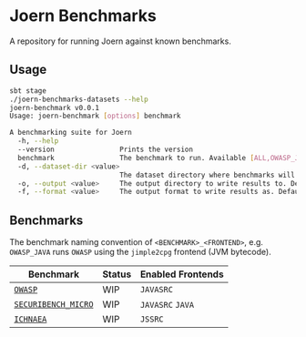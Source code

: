 Joern Benchmarks
================

A repository for running Joern against known benchmarks.

## Usage

```bash
sbt stage
./joern-benchmarks-datasets --help
joern-benchmark v0.0.1
Usage: joern-benchmark [options] benchmark

A benchmarking suite for Joern
  -h, --help
  --version                Prints the version
  benchmark                The benchmark to run. Available [ALL,OWASP_JAVASRC,OWASP_JAVA,SECURIBENCH_MICRO_JAVASRC,SECURIBENCH_MICRO_JAVA]
  -d, --dataset-dir <value>
                           The dataset directory where benchmarks will be initialized and executed. Default is `./workspace`.
  -o, --output <value>     The output directory to write results to. Default is `./results`.
  -f, --format <value>     The output format to write results as. Default is JSON. Available [JSON,CSV,MD]
```

## Benchmarks

The benchmark naming convention of `<BENCHMARK>_<FRONTEND>`, e.g. `OWASP_JAVA` runs `OWASP` using the `jimple2cpg`
frontend (JVM bytecode).

| Benchmark                                                             | Status | Enabled Frontends |
|-----------------------------------------------------------------------|--------|-------------------|
| [`OWASP`](https://owasp.org/www-project-benchmark/)                   | WIP    | `JAVASRC`         |
| [`SECURIBENCH_MICRO`](https://github.com/too4words/securibench-micro) | WIP    | `JAVASRC` `JAVA`  |
| [`ICHNAEA`](https://www.franktip.org/pubs/tse2020.pdf)                | WIP    | `JSSRC`           |
